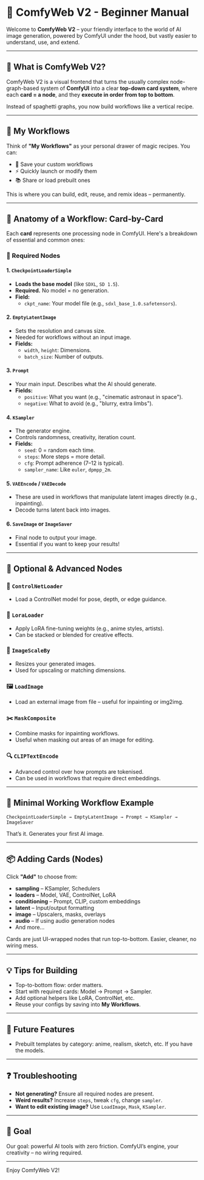 
# 🧠 ComfyWeb V2 - Beginner Manual

Welcome to **ComfyWeb V2** – your friendly interface to the world of AI image generation, powered by ComfyUI under the hood, but vastly easier to understand, use, and extend.

---

## 🚀 What is ComfyWeb V2?

ComfyWeb V2 is a visual frontend that turns the usually complex node-graph-based system of **ComfyUI** into a clear **top-down card system**, where each **card = a node**, and they **execute in order from top to bottom**.

Instead of spaghetti graphs, you now build workflows like a vertical recipe.

---

## 📁 My Workflows

Think of **"My Workflows"** as your personal drawer of magic recipes. You can:
- 💾 Save your custom workflows
- ⚡ Quickly launch or modify them
- 📚 Share or load prebuilt ones

This is where you can build, edit, reuse, and remix ideas – permanently.

---

## 🧱 Anatomy of a Workflow: Card-by-Card

Each **card** represents one processing node in ComfyUI. Here's a breakdown of essential and common ones:

### 🧩 Required Nodes

#### 1. `CheckpointLoaderSimple`
- **Loads the base model** (like `SDXL`, `SD 1.5`).
- **Required.** No model = no generation.
- **Field:**
  - `ckpt_name`: Your model file (e.g., `sdxl_base_1.0.safetensors`).

#### 2. `EmptyLatentImage`
- Sets the resolution and canvas size.
- Needed for workflows without an input image.
- **Fields:**
  - `width`, `height`: Dimensions.
  - `batch_size`: Number of outputs.

#### 3. `Prompt`
- Your main input. Describes what the AI should generate.
- **Fields:**
  - `positive`: What you want (e.g., "cinematic astronaut in space").
  - `negative`: What to avoid (e.g., "blurry, extra limbs").

#### 4. `KSampler`
- The generator engine.
- Controls randomness, creativity, iteration count.
- **Fields:**
  - `seed`: 0 = random each time.
  - `steps`: More steps = more detail.
  - `cfg`: Prompt adherence (7–12 is typical).
  - `sampler_name`: Like `euler`, `dpmpp_2m`.

#### 5. `VAEEncode` / `VAEDecode`
- These are used in workflows that manipulate latent images directly (e.g., inpainting).
- Decode turns latent back into images.

#### 6. `SaveImage` or `ImageSaver`
- Final node to output your image.
- Essential if you want to keep your results!

---

## 🔧 Optional & Advanced Nodes

### 🧠 `ControlNetLoader`
- Load a ControlNet model for pose, depth, or edge guidance.

### 🧠 `LoraLoader`
- Apply LoRA fine-tuning weights (e.g., anime styles, artists).
- Can be stacked or blended for creative effects.

### 🎨 `ImageScaleBy`
- Resizes your generated images.
- Used for upscaling or matching dimensions.

### 🖼 `LoadImage`
- Load an external image from file – useful for inpainting or img2img.

### ✂️ `MaskComposite`
- Combine masks for inpainting workflows.
- Useful when masking out areas of an image for editing.

### 🔍 `CLIPTextEncode`
- Advanced control over how prompts are tokenised.
- Can be used in workflows that require direct embeddings.

---

## 🧪 Minimal Working Workflow Example

```
CheckpointLoaderSimple → EmptyLatentImage → Prompt → KSampler → ImageSaver
```

That’s it. Generates your first AI image.

---

## 📦 Adding Cards (Nodes)

Click **"Add"** to choose from:
- **sampling** – KSampler, Schedulers
- **loaders** – Model, VAE, ControlNet, LoRA
- **conditioning** – Prompt, CLIP, custom embeddings
- **latent** – Input/output formatting
- **image** – Upscalers, masks, overlays
- **audio** – If using audio generation nodes
- And more...

Cards are just UI-wrapped nodes that run top-to-bottom. Easier, cleaner, no wiring mess.

---

## 💡 Tips for Building

- Top-to-bottom flow: order matters.
- Start with required cards: Model → Prompt → Sampler.
- Add optional helpers like LoRA, ControlNet, etc.
- Reuse your configs by saving into **My Workflows**.

---

## 🧠 Future Features


- Prebuilt templates by category: anime, realism, sketch, etc. If you have the models.

---

## ❓ Troubleshooting

- **Not generating?** Ensure all required nodes are present.
- **Weird results?** Increase `steps`, tweak `cfg`, change `sampler`.
- **Want to edit existing image?** Use `LoadImage`, `Mask`, `KSampler`.

---

## 🎯 Goal

Our goal: powerful AI tools with zero friction. ComfyUI’s engine, your creativity – no wiring required.

---

Enjoy ComfyWeb V2!
